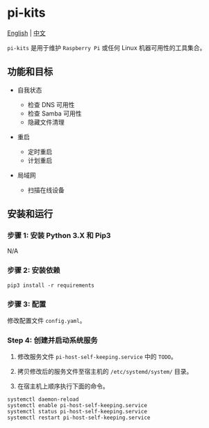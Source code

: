 # pi-kits

[English](README.md) | [中文](README.zh.md)

`pi-kits` 是用于维护 `Raspberry Pi` 或任何 Linux 机器可用性的工具集合。

## 功能和目标

- 自我状态
    - 检查 DNS 可用性
    - 检查 Samba 可用性
    - 隐藏文件清理

- 重启
    - 定时重启
    - 计划重启

- 局域网
    - 扫描在线设备

## 安装和运行

### 步骤 1: 安装 Python 3.X 和 Pip3

N/A

### 步骤 2: 安装依赖

```shell
pip3 install -r requirements
```

### 步骤 3: 配置

修改配置文件 `config.yaml`。

### Step 4: 创建并启动系统服务

1. 修改服务文件 `pi-host-self-keeping.service` 中的 `TODO`。

2. 拷贝修改后的服务文件至宿主机的 `/etc/systemd/system/` 目录。

3. 在宿主机上顺序执行下面的命令。

```shell
systemctl daemon-reload
systemctl enable pi-host-self-keeping.service
systemctl status pi-host-self-keeping.service
systemctl restart pi-host-self-keeping.service
```